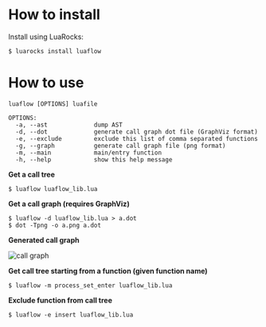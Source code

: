 How to install
==============

Install using LuaRocks:

    $ luarocks install luaflow

How to use
==========

    luaflow [OPTIONS] luafile

    OPTIONS:
      -a, --ast             dump AST
      -d, --dot             generate call graph dot file (GraphViz format)
      -e, --exclude         exclude this list of comma separated functions
      -g, --graph           generate call graph file (png format)
      -m, --main            main/entry function
      -h, --help            show this help message


**Get a call tree**

    $ luaflow luaflow_lib.lua

**Get a call graph (requires GraphViz)**

    $ luaflow -d luaflow_lib.lua > a.dot
    $ dot -Tpng -o a.png a.dot

**Generated call graph**

![call graph](https://raw.githubusercontent.com/calio/luaflow/master/doc/call_graph.png)

**Get call tree starting from a function (given function name)**

    $ luaflow -m process_set_enter luaflow_lib.lua

**Exclude function from call tree**

    $ luaflow -e insert luaflow_lib.lua
